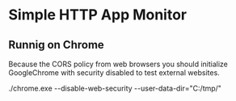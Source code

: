 # Simple HTTP App Monitor

## Runnig on Chrome

Because the CORS policy from web browsers you should initialize GoogleChrome with security disabled to test external websites.

./chrome.exe --disable-web-security --user-data-dir="C:/tmp/"
